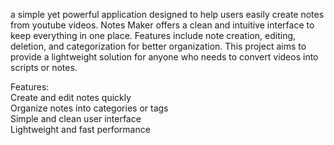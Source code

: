 a simple yet powerful application designed to help users easily create notes from youtube videos. Notes Maker offers a clean and intuitive interface to keep everything in one place. Features include note creation, editing, deletion, and categorization for better organization. This project aims to provide a lightweight solution for anyone who needs to convert videos into scripts or notes.  
   
Features:    
Create and edit notes quickly  
Organize notes into categories or tags     
Simple and clean user interface    
Lightweight and fast performance 
 
